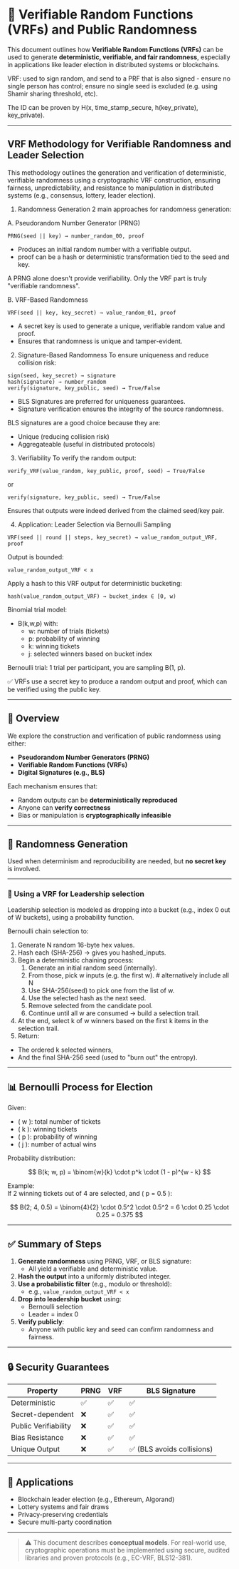 # 🔐 Verifiable Random Functions (VRFs) and Public Randomness

This document outlines how **Verifiable Random Functions (VRFs)** can be used to generate **deterministic, verifiable, and fair randomness**, especially in applications like leader election in distributed systems or blockchains.

VRF: used to sign random, and send to a PRF that is also signed - ensure no single person has control; ensure no single seed is excluded (e.g. using Shamir sharing threshold, etc). 

The ID can be proven by H(x, time_stamp_secure, h(key_private),  key_private).

---

## VRF Methodology for Verifiable Randomness and Leader Selection
This methodology outlines the generation and verification of deterministic, verifiable randomness using a cryptographic VRF construction, ensuring fairness, unpredictability, and resistance to manipulation in distributed systems (e.g., consensus, lottery, leader election).

1. Randomness Generation
2 main approaches for randomness generation:

A. Pseudorandom Number Generator (PRNG)

```
PRNG(seed || key) → number_random_00, proof
```
- Produces an initial random number with a verifiable output.
- proof can be a hash or deterministic transformation tied to the seed and key.

A PRNG alone doesn't provide verifiability. Only the VRF part is truly "verifiable randomness".

B. VRF-Based Randomness
```
VRF(seed || key, key_secret) → value_random_01, proof
```
- A secret key is used to generate a unique, verifiable random value and proof.
- Ensures that randomness is unique and tamper-evident.

2. Signature-Based Randomness
To ensure uniqueness and reduce collision risk:

```
sign(seed, key_secret) → signature
hash(signature) → number_random
verify(signature, key_public, seed) → True/False
```

- BLS Signatures are preferred for uniqueness guarantees.
- Signature verification ensures the integrity of the source randomness.

BLS signatures are a good choice because they are:
- Unique (reducing collision risk)
- Aggregateable (useful in distributed protocols)


3. Verifiability
To verify the random output:

```
verify_VRF(value_random, key_public, proof, seed) → True/False
```
or

```
verify(signature, key_public, seed) → True/False
```

Ensures that outputs were indeed derived from the claimed seed/key pair.

4. Application: Leader Selection via Bernoulli Sampling

```
VRF(seed || round || steps, key_secret) → value_random_output_VRF, proof
```
Output is bounded:

```
value_random_output_VRF < x
```

Apply a hash to this VRF output for deterministic bucketing:

```
hash(value_random_output_VRF) → bucket_index ∈ [0, w)
```

Binomial trial model:
- B(k,w,p) with:
	- w: number of trials (tickets)
	- p: probability of winning
	- k: winning tickets
	- j: selected winners based on bucket index

Bernoulli trial: 1 trial per participant, you are sampling B(1, p).

✅ VRFs use a secret key to produce a random output and proof, which can be verified using the public key.

---

## 🔄 Overview

We explore the construction and verification of public randomness using either:

- **Pseudorandom Number Generators (PRNG)**
- **Verifiable Random Functions (VRFs)**
- **Digital Signatures (e.g., BLS)**

Each mechanism ensures that:
- Random outputs can be **deterministically reproduced**
- Anyone can **verify correctness**
- Bias or manipulation is **cryptographically infeasible**

---

## 🧠 Randomness Generation


Used when determinism and reproducibility are needed, but **no secret key** is involved.

---

### 📍 Using a VRF for Leadership selection

Leadership selection is modeled as dropping into a bucket (e.g., index 0 out of W buckets), using a probability function.

Bernoulli chain selection to:
1. Generate N random 16-byte hex values.
2. Hash each (SHA-256) → gives you hashed_inputs.
3. Begin a deterministic chaining process:
	1. Generate an initial random seed (internally).
	2. From those, pick w inputs (e.g. the first w).	# alternatively include all N
	3. Use SHA-256(seed) to pick one from the list of w.
	4. Use the selected hash as the next seed.
	5. Remove selected from the candidate pool.
	6. Continue until all w are consumed → build a selection trail.
4. At the end, select k of w winners based on the first k items in the selection trail.
5. Return:
- The ordered k selected winners,
- And the final SHA-256 seed (used to "burn out" the entropy).

---

## 📊 Bernoulli Process for Election

Given:
- \( w \): total number of tickets
- \( k \): winning tickets
- \( p \): probability of winning
- \( j \): number of actual wins

Probability distribution:

$$
B(k; w, p) = \binom{w}{k} \cdot p^k \cdot (1 - p)^{w - k}
$$

Example:  
If 2 winning tickets out of 4 are selected, and \( p = 0.5 \):

$$
B(2; 4, 0.5) = \binom{4}{2} \cdot 0.5^2 \cdot 0.5^2 = 6 \cdot 0.25 \cdot 0.25 = 0.375
$$

---

## ✅ Summary of Steps

1. **Generate randomness** using PRNG, VRF, or BLS signature:
   - All yield a verifiable and deterministic value.
2. **Hash the output** into a uniformly distributed integer.
3. **Use a probabilistic filter** (e.g., modulo or threshold):
   - e.g., `value_random_output_VRF < x`
4. **Drop into leadership bucket** using:
   - Bernoulli selection
   - Leader = index 0
5. **Verify publicly**:
   - Anyone with public key and seed can confirm randomness and fairness.

---

## 🔒 Security Guarantees

| Property               | PRNG    | VRF     | BLS Signature |
|------------------------|---------|---------|----------------|
| Deterministic          | ✅      | ✅      | ✅              |
| Secret-dependent       | ❌      | ✅      | ✅              |
| Public Verifiability   | ❌      | ✅      | ✅              |
| Bias Resistance        | ❌      | ✅      | ✅              |
| Unique Output          | ❌      | ✅      | ✅ (BLS avoids collisions) |

---

## 🔗 Applications

- Blockchain leader election (e.g., Ethereum, Algorand)
- Lottery systems and fair draws
- Privacy-preserving credentials
- Secure multi-party coordination

---

> ⚠️ This document describes **conceptual models**. For real-world use, cryptographic operations must be implemented using secure, audited libraries and proven protocols (e.g., EC-VRF, BLS12-381).



